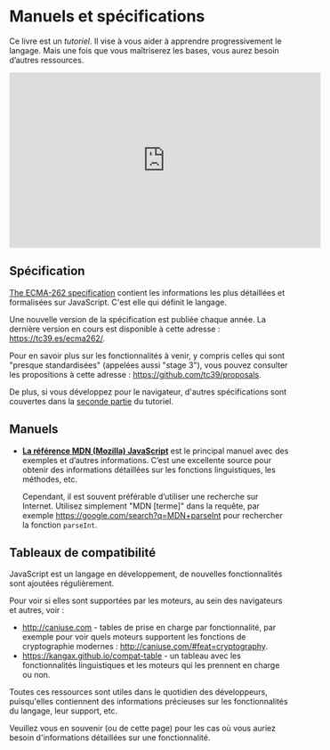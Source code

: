 # Manuels et spécifications

Ce livre est un *tutoriel*. Il vise à vous aider à apprendre progressivement le langage. Mais une fois que vous maîtriserez les bases, vous aurez besoin d’autres ressources.

<iframe width="560" height="315" src="https://www.youtube.com/embed/TqQs_MKMqwU" frameborder="0" allow="accelerometer; autoplay; clipboard-write; encrypted-media; gyroscope; picture-in-picture" allowfullscreen></iframe>

## Spécification

[The ECMA-262 specification](https://www.ecma-international.org/publications/standards/Ecma-262.htm) contient les informations les plus détaillées et formalisées sur JavaScript. C'est elle qui définit le langage.

Une nouvelle version de la spécification est publiée chaque année. La dernière version en cours est disponible à cette adresse : <https://tc39.es/ecma262/>.

Pour en savoir plus sur les fonctionnalités à venir, y compris celles qui sont "presque standardisées" (appelées aussi "stage 3"), vous pouvez consulter les propositions à cette adresse : <https://github.com/tc39/proposals>.

De plus, si vous développez pour le navigateur, d'autres spécifications sont couvertes dans la [seconde partie](info:browser-environment) du tutoriel.

## Manuels

- [**La référence MDN (Mozilla) JavaScript**](https://developer.mozilla.org/fr/docs/Web/JavaScript/Reference) est le principal manuel avec des exemples et d’autres informations. C’est une excellente source pour obtenir des informations détaillées sur les fonctions linguistiques, les méthodes, etc.

  Cependant, il est souvent préférable d’utiliser une recherche sur Internet. Utilisez simplement "MDN [terme]" dans la requête, par exemple <https://google.com/search?q=MDN+parseInt> pour rechercher la fonction `parseInt`.


## Tableaux de compatibilité

JavaScript est un langage en développement, de nouvelles fonctionnalités sont ajoutées régulièrement.

Pour voir si elles sont supportées par les moteurs, au sein des navigateurs et autres, voir :

- <http://caniuse.com> - tables de prise en charge par fonctionnalité, par exemple pour voir quels moteurs supportent les fonctions de cryptographie modernes : <http://caniuse.com/#feat=cryptography>.
- <https://kangax.github.io/compat-table> - un tableau avec les fonctionnalités linguistiques et les moteurs qui les prennent en charge ou non.

Toutes ces ressources sont utiles dans le quotidien des développeurs, puisqu'elles contiennent des informations précieuses sur les fonctionnalités du langage, leur support, etc.

Veuillez vous en souvenir (ou de cette page) pour les cas où vous auriez besoin d'informations détaillées sur une fonctionnalité.